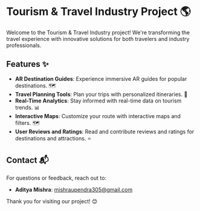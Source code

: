 # Tourism & Travel Industry Project 🌎
Welcome to the Tourism & Travel Industry project! We're transforming the travel experience with innovative solutions for both travelers and industry professionals.

## Features ✨
- **AR Destination Guides**: Experience immersive AR guides for popular destinations. 🗺️
- **Travel Planning Tools**: Plan your trips with personalized itineraries. 🛫
- **Real-Time Analytics**: Stay informed with real-time data on tourism trends. 📊
- **Interactive Maps**: Customize your route with interactive maps and filters. 🗺️
- **User Reviews and Ratings**: Read and contribute reviews and ratings for destinations and attractions. ⭐

## Contact 📬
For questions or feedback, reach out to:

- **Aditya Mishra**: mishraupendra305@gmail.com

Thank you for visiting our project! 😊
